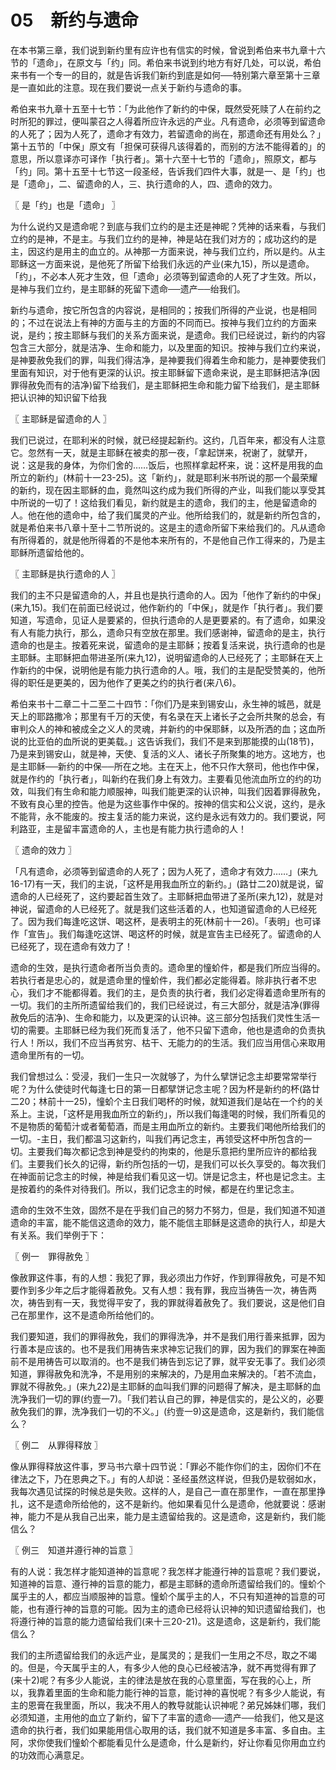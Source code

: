 # 05　新约与遗命


在本书第三章，我们说到新约里有应许也有信实的时候，曾说到希伯来书九章十六节的「遗命」，在原文与「约」同。希伯来书说到约地方有好几处，可以说，希伯来书有一个专一的目的，就是告诉我们新约到底是如何──特别第六章至第十三章是一直如此的注意。现在我们要说一点关于新约与遗命的事。

希伯来书九章十五至十七节：「为此他作了新约的中保，既然受死赎了人在前约之时所犯的罪过，便叫蒙召之人得着所应许永远的产业。凡有遗命，必须等到留遗命的人死了；因为人死了，遗命才有效力，若留遗命的尚在，那遗命还有用处么？」第十五节的「中保」原文有「担保可获得凡该得着的，而别的方法不能得着的」的意思，所以意译亦可译作「执行者」。第十六至十七节的「遗命」，照原文，都与「约」同。第十五至十七节这一段圣经，告诉我们四件大事，就是一、是「约」也是「遗命」，二、留遗命的人，三、执行遗命的人，四、遗命的效力。



〖 是「约」也是「遗命」 〗

为什么说约又是遗命呢？到底与我们立约的是主还是神昵？凭神的话来看，与我们立约的是神，不是主。与我们立约的是神，神是站在我们对方的；成功这约的是主，因这约是用主的血立的。从神那一方面来说，神与我们立约，所以是约。从主耶稣这一方面来说，是他死了所留下给我们永远的产业(来九15)，所以是遗命。「约」，不必本人死才生效，但「遗命」必须等到留遗命的人死了才生效。所以，是神与我们立约，是主耶稣的死留下遗命──遗产──绐我们。

新约与遗命，按它所包含的内容说，是相同的；按我们所得的产业说，也是相同的；不过在说法上有神的方面与主的方面的不同而已。按神与我们立约的方面来说，是约；按主耶稣与我们的关系方面来说，是遗命。我们已经说过，新约的内容包含三大部分，就是洁净、生命和能力，以及里面的知识。按神与我们立约来说，是神要赦免我们的罪，叫我们得洁净，是神要我们得着生命和能力，是神要使我们里面有知识，对于他有更深的认识。按主耶稣留下遗命来说，是主耶稣把洁净(因罪得赦免而有的洁净)留下给我们，是主耶稣把生命和能力留下给我们，是主耶稣把认识神的知识留下给我



〖 主耶稣是留遗命的人 〗

我们已说过，在耶利米的时候，就已经提起新约。这约，几百年来，都没有人注意它。忽然有一天，就是主耶稣在被卖的那一夜，「拿起饼来，祝谢了，就擘开，说：这是我的身体，为你们舍的……饭后，也照样拿起杯来，说：这杯是用我的血所立的新约」(林前十一23-25)。这「新约」，就是耶利米书所说的那一个最荣耀的新约，现在因主耶稣的血，竟然叫这约成为我们所得的产业，叫我们能以享受其中所说的一切了！这给我们看见，新约就是主的遗命，我们的主，他是留遗命的人。他在他的遗命中，给了我们属灵的产业。他所给我们的，就是新约所包含的，就是希伯来书八章十至十二节所说的。这是主的遗命所留下来给我们的。凡从遗命有所得着的，就是他所得着的不是他本来所有的，不是他自己作工得来的，乃是主耶稣所遗留给他的。



〖 主耶稣是执行遗命的人 〗

我们的主不只是留遗命的人，并且也是执行遗命的人。因为「他作了新约的中保」(来九15)。我们在前面已经说过，他作新约的「中保」，就是作「执行者」。我们要知道，写遗命，见证人是要紧的，但执行遗命的人是更要紧的。有了遗命，如果没有人有能力执行，那么，遗命只有空放在那里。我们感谢神，留遗命的是主，执行遗命的也是主。按着死来说，留遗命的是主耶稣；按着复活来说，执行遗命的也是主耶稣。主耶稣把血带进圣所(来九12)，说明留遗命的人已经死了；主耶稣在天上作新约的中保，说明他是有能力执行遗命的人。哦，我们的主是配受赞美的，他所得的职任是更美的，因为他作了更美之约的执行者(来八6)。

希伯来书十二章二十二至二十四节：「你们乃是来到锡安山，永生神的城邑，就是天上的耶路撒冷；那里有千万的天使，有名录在天上诸长子之会所共聚的总会，有审判众人的神和被成全之义人的灵魂，并新约的中保耶稣，以及所洒的血；这血所说的比亚伯的血所说的更美载。」这告诉我们，我们不是来到那能摸的山(18节)，乃是来到锡安山，就是神，天使、复活的义人、诸长子所聚集的地方。这地方，也是主耶稣──新约的中保──所在之地。主在天上，他不只作大祭司，他也作中保，就是作约的「执行者」，叫新约在我们身上有效力。主要看见他流血所立的约的功效，叫我们有生命和能力顺服神，叫我们能更深的认识神，叫我们因着罪得赦免，不致有良心里的控告。他是为这些事作中保的。按神的信实和公义说，这约，是永不能背，永不能废的。按主复活的能力来说，这约是永远有效力的。我们要说，阿利路亚，主是留丰富遗命的人，主也是有能力执行遗命的人！



〖 遗命的效力 〗

「凡有遗命，必须等到留遗命的人死了；因为人死了，遗命才有效力……」(来九16-17)有一天，我们的主说，「这杯是用我血所立的新约。」(路廿二20)就是说，留遗命的人已经死了，这约要起首生效了。主耶稣把血带进了圣所(来九12)，就是对神说，留遗命的人已经死了。就是我们这些活着的人，也知道留遗命的人已经死了。因为我们每逢吃这饼、喝这杯，是表明主的死(林前十一26)。「表明」也可译作「宣告」。我们每逢吃这饼、喝这杯的时候，就是宣告主已经死了。留遗命的人已经死了，现在遗命有效力了！

遗命的生效，是执行遗命者所当负责的。遗命里的憧蚧件，都是我们所应当得的。若执行者是忠心的，就是遗命里的憧蚧件，我们都必定能得着。除非执行者不忠心，我们才不能都得着。我们的主，是负责的执行者，我们必定得着遗命里所有的一切。我们的主所所遗留给我们的，我们已经说过，有三大部分，就是洁净(罪得赦免后的洁净)、生命和能力，以及更深的认识神。这三部分包括我们灵性生活一切的需要。主耶稣已经为我们死而复活了，他不只留下遗命，他也是遗命的负责执行人！所以，我们不应当再贫穷、枯干、无能力的的生活。我们应当用信心来取用遗命里所有的一切。

我们曾想过么：受浸，我们一生只一次就够了，为什么擘饼记念主却要常常举行呢？为什么使徒时代每逢七日的第一日都擘饼记念主呢？因为杯是新约的杯(路廿二20；林前十一25)，憧蚧个主日我们喝杯的时候，就知道我们是站在一个约的关系上。主说，「这杯是用我血所立的新约」，所以我们每逢喝的时候，我们所看见的不是物质的葡萄汁或者葡萄酒，而是主用血所立的新约。主要我们喝他所给我们的一切。-主日，我们都温习这新约，叫我们再记念主，再领受这杯中所包含的一切。主要我们每次都记念到神是受约的拘束的，他是乐意把约里所应许的都给我们。主要我们长久的记得，新约所包括的一切，是我们可以长久享受的。每次我们在神面前记念主的时候，神是给我们看见这一切。饼是记念主，杯也是记念主。主是按着约的条件对待我们。所以，我们记念主的时候，都是在约里记念主。

遗命的生效不生效，固然不是在乎我们自己的努力不努力，但是，我们知道不知道遗命的丰富，能不能信这遗命的效力，能不能信主耶稣是这遗命的执行人，却是大有关系。我们举例于下：



〖 例一　罪得赦免 〗

像赦罪这件事，有的人想：我犯了罪，我必须出力作好，作到罪得赦免，可是不知要作到多少年之后才能得着赦免。又有人想：我有罪，我应当祷告一次，祷告两次，祷告到有一天，我觉得平安了，我的罪就得着赦免了。我们要说，这是他们自己在那里作，这不是遗命所给他们的。

我们要知道，我们的罪得赦免，我们的罪得洗净，并不是我们用行善来抵罪，因为行善本是应该的。也不是我们用祷告来求神忘记我们的罪，因为我们的罪案在神面前不是用祷告可以取消的。也不是我们祷告到忘记了罪，就平安无事了。我们必须知道，罪得赦免和洗净，不是用别的来解决的，乃是用血来解决的。「若不流血，罪就不得赦免。」(来九22)是主耶稣的血叫我们罪的问题得了解决，是主耶稣的血洗净我们一切的罪(约壹一7)。「我们若认自己的罪，神是信实的，是公义的，必要赦免我们的罪，洗净我们一切的不义。」(约壹一9)这是遗命，这是新约，我们能信么？



〖 例二　从罪得释放 〗

像从罪得释放这件事，罗马书六章十四节说：「罪必不能作你们的主，因你们不在律法之下，乃在恩典之下。」有的人却说：圣经虽然这样说，但我仍是软弱如水，我每次遇见试探的时候总是失败。这样的人，是自己一直在那里作，一直在那里挣扎，这不是遗命所给他的，这不是新约。他如果看见什么是遗命，他就要说：感谢神，能力不是从我自己出来，能力是主遗留给我的。这是遗命，这是新约，我们能信么？



〖 例三　知道并遵行神的旨意 〗

有的人说：我怎样才能知道神的旨意呢？我怎样才能遵行神的旨意呢？我们要说，知道神的旨意、遵行神的旨意的能力，都是主耶稣的遗命所遗留给我们的。憧蚧个属乎主的人，都应当顺服神的旨意。憧蚧个属乎主的人，不只有知道神的旨意的可能，也有遵行神的旨意的可能。因为主的遗命已经将认识神的知识遗留给我们，也将遵行神的旨意的能力遗留给我们(来十三20-21)。这是遗命，这是新约，我们能信么？

我们的主所遗留给我们的永远产业，是属灵的；是我们一生用之不尽，取之不竭的。但是，今天属乎主的人，有多少人他的良心已经被洁净，就不再觉得有罪了(来十2)呢？有多少人能说，主的律法是放在我的心意里面，写在我的心上，所以，我靠着里面的生命和能力能行神的旨意，能讨神的喜悦呢？有多少人能说，有主的恩膏在我里面，所以，我决不用人的教导就能认识神呢？弟兄姊妹们哪，我们必须知道，主用他的血立了新约，留下了丰富的遗命──遗产──给我们，他又是这遗命的执行者，我们如果能用信心取用的话，我们就不知道是多丰富、多自由。主阿，求你使我们憧蚧个都能看见什么是遗命，什么是新约，好让你看见你用血立约的功效而心满意足。

